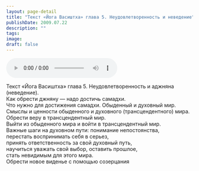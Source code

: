 ```yaml
---
layout: page-detail
title: "Текст «Йога Васиштха» глава 5. Неудовлетворенность и неведение"
publishDate: 2009.07.22
description: ""
tags:
image:
draft: false
---
```


<audio title="2009.07.22 - Текст «Йога Васиштха» глава 5. Неудовлетворенность и неведение.mp3" src="https://filer-api.advayta.org/v1.0/public/files/75508" controls=""></audio>

 Текст «Йога Васиштха» глава 5\. Неудовлетворенность и аджняна (неведение).  
 Как обрести джняну — надо достичь самадхи.   
 Что нужно для достижения самадхи. Обыденный и духовный мир.   
 Смыслы и ценности обыденного и духовного (трансцендентного) мира.  
 Обрести веру в трансцендентный мир.  
 Выйти из обыденного мира и войти в трансцендентный мир.  
 Важные шаги на духовном пути: понимание непостоянства,  
 перестать воспринимать себя в серьез,  
 принять ответственность за свой духовный путь,   
 научиться уважать свой выбор, оставить прошлое,   
 стать невидимым для этого мира.   
 Обрести новое виденье с помощью созерцания   

  
